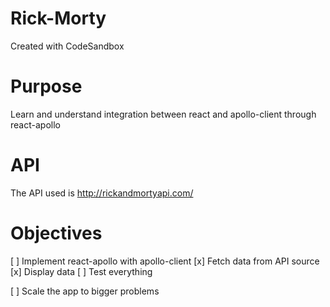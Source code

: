  # Rick-Morty
Created with CodeSandbox

# Purpose

Learn and understand integration between react and apollo-client through react-apollo

# API 

The API used is http://rickandmortyapi.com/

# Objectives

[ ] Implement react-apollo with apollo-client
    [x] Fetch data from API source
    [x] Display data
    [ ] Test everything

[ ] Scale the app to bigger problems


